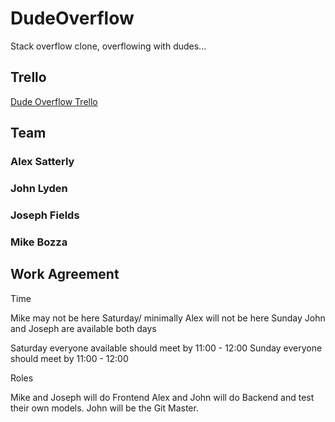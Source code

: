 # DudeOverflow
Stack overflow clone, overflowing with dudes...

## Trello

[Dude Overflow Trello](https://trello.com/b/Zyaoi14f/staroverflow)


## Team
### Alex Satterly
### John Lyden
### Joseph Fields
### Mike Bozza

## Work Agreement

Time

Mike may not be here Saturday/ minimally
Alex will not be here Sunday
John and Joseph are available both days

Saturday everyone available should meet by 11:00 - 12:00
Sunday everyone should meet by 11:00 - 12:00


Roles

Mike and Joseph will do Frontend
Alex and John will do Backend and test their own models.
John will be the Git Master.
